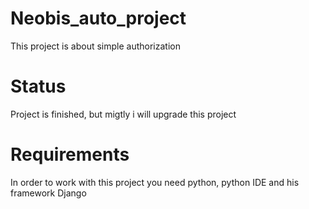 # Neobis_auto_project
This project is about simple authorization
#  Status
Project is finished, but migtly i will upgrade this project
# Requirements
In order to work with this project you need python, python IDE and his framework Django
